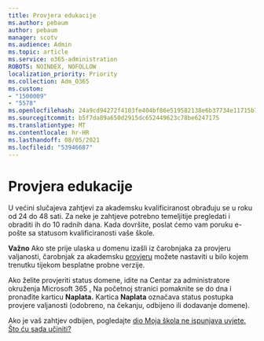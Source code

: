 ```yaml
---
title: Provjera edukacije
ms.author: pebaum
author: pebaum
manager: scotv
ms.audience: Admin
ms.topic: article
ms.service: o365-administration
ROBOTS: NOINDEX, NOFOLLOW
localization_priority: Priority
ms.collection: Adm_O365
ms.custom:
- "1500009"
- "5578"
ms.openlocfilehash: 24a9cd94272f4103fe404bf86e519582138e6b37734e11715b72ebcd2de9d5cb
ms.sourcegitcommit: b5f7da89a650d2915dc652449623c78be6247175
ms.translationtype: MT
ms.contentlocale: hr-HR
ms.lasthandoff: 08/05/2021
ms.locfileid: "53946687"
---
```

# <a name="edu-verification"></a>Provjera edukacije

U većini slučajeva zahtjevi za akademsku kvalificiranost obrađuju se u roku od 24 do 48 sati. Za neke je zahtjeve potrebno temeljitije pregledati i obraditi ih do 10 radnih dana. Kada dovršite, poslat ćemo vam poruku e-pošte sa statusom kvalificiranosti vaše škole.

**Važno** Ako ste prije ulaska u domenu izašli iz čarobnjaka za provjeru valjanosti, čarobnjak za akademsku [provjeru](https://go.microsoft.com/fwlink/p/?linkid=2135255) možete nastaviti u bilo kojem trenutku tijekom besplatne probne verzije.

Ako želite provjeriti status domene, idite na Centar za administratore okruženja Microsoft 365 [.](https://go.microsoft.com/fwlink/p/?linkid=2024339) Na početnoj stranici pomaknite se do dna i pronađite karticu **Naplata.** Kartica **Naplata** označava status postupka provjere valjanosti (odobreno, na čekanju, odbijeno ili dodavanje domene).

Ako je vaš zahtjev odbijen, pogledajte [dio Moja škola ne ispunjava uvjete. Što ću sada učiniti?](https://docs.microsoft.com/microsoft-365/commerce/subscriptions/verify-academic-eligibility#my-school-isnt-eligible-what-do-i-do-now)